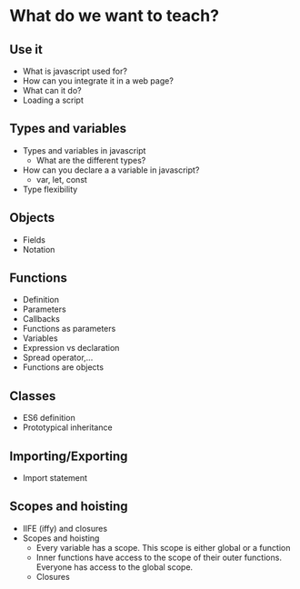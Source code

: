 # What do we want to teach?

## Use it
* What is javascript used for?
* How can you integrate it in a web page?
* What can it do?
* Loading a script

## Types and variables
* Types and variables in javascript
    * What are the different types?
* How can you declare a a variable in javascript?
    * var, let, const
* Type flexibility

## Objects
* Fields
* Notation

## Functions
* Definition
* Parameters
* Callbacks
* Functions as parameters
* Variables
* Expression vs declaration
* Spread operator,...
* Functions are objects

## Classes
* ES6 definition
* Prototypical inheritance

## Importing/Exporting
* Import statement
    
## Scopes and hoisting
* IIFE (iffy) and closures
* Scopes and hoisting
    * Every variable has a scope. This scope is either global or a function
    * Inner functions have access to the scope of their outer functions. Everyone has access to the global scope.
    * Closures



